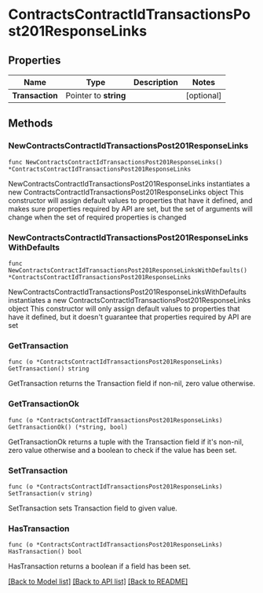 # ContractsContractIdTransactionsPost201ResponseLinks

## Properties

Name | Type | Description | Notes
------------ | ------------- | ------------- | -------------
**Transaction** | Pointer to **string** |  | [optional] 

## Methods

### NewContractsContractIdTransactionsPost201ResponseLinks

`func NewContractsContractIdTransactionsPost201ResponseLinks() *ContractsContractIdTransactionsPost201ResponseLinks`

NewContractsContractIdTransactionsPost201ResponseLinks instantiates a new ContractsContractIdTransactionsPost201ResponseLinks object
This constructor will assign default values to properties that have it defined,
and makes sure properties required by API are set, but the set of arguments
will change when the set of required properties is changed

### NewContractsContractIdTransactionsPost201ResponseLinksWithDefaults

`func NewContractsContractIdTransactionsPost201ResponseLinksWithDefaults() *ContractsContractIdTransactionsPost201ResponseLinks`

NewContractsContractIdTransactionsPost201ResponseLinksWithDefaults instantiates a new ContractsContractIdTransactionsPost201ResponseLinks object
This constructor will only assign default values to properties that have it defined,
but it doesn't guarantee that properties required by API are set

### GetTransaction

`func (o *ContractsContractIdTransactionsPost201ResponseLinks) GetTransaction() string`

GetTransaction returns the Transaction field if non-nil, zero value otherwise.

### GetTransactionOk

`func (o *ContractsContractIdTransactionsPost201ResponseLinks) GetTransactionOk() (*string, bool)`

GetTransactionOk returns a tuple with the Transaction field if it's non-nil, zero value otherwise
and a boolean to check if the value has been set.

### SetTransaction

`func (o *ContractsContractIdTransactionsPost201ResponseLinks) SetTransaction(v string)`

SetTransaction sets Transaction field to given value.

### HasTransaction

`func (o *ContractsContractIdTransactionsPost201ResponseLinks) HasTransaction() bool`

HasTransaction returns a boolean if a field has been set.


[[Back to Model list]](../README.md#documentation-for-models) [[Back to API list]](../README.md#documentation-for-api-endpoints) [[Back to README]](../README.md)


